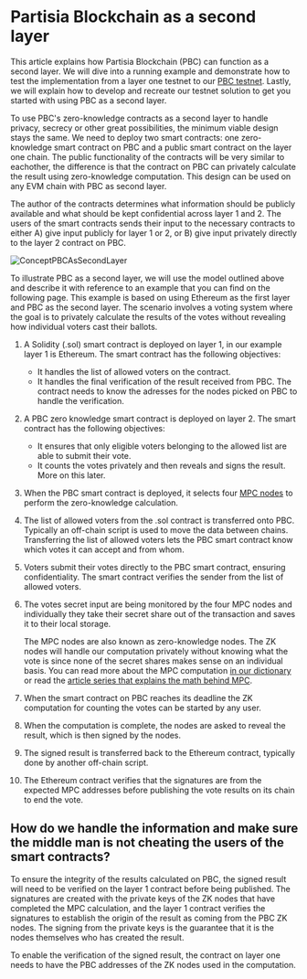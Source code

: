 # Partisia Blockchain as a second layer

This article explains how Partisia Blockchain (PBC) can function as a second layer. We will dive into a running example and demonstrate how to test the implementation from a layer one testnet to our [PBC testnet](/docs/testnet.md). Lastly, we will explain how to develop and recreate our testnet solution to get you started with using PBC as a second layer.

To use PBC's zero-knowledge contracts as a second layer to handle privacy, secrecy or other great possibilities, the minimum viable design stays the same.
We need to deploy two smart contracts: one zero-knowledge smart contract on PBC and a public smart contract on the layer one chain. The public functionality of the contracts will be very similar to eachother, the difference is that the contract on PBC can privately calculate the result using zero-knowledge computation. This design can be used on any EVM chain with PBC as second layer.

The author of the contracts determines what information should be publicly available and what should be kept confidential across layer 1 and 2. The users of the smart contracts sends their input to the necessary contracts to either A) give input publicly for layer 1 or 2, or B) give input privately directly to the layer 2 contract on PBC.

![ConceptPBCAsSecondLayer](../assets/ConceptModels/ConceptPBCAsSecondLayer.png)

To illustrate PBC as a second layer, we will use the model outlined above and describe it with reference to an example that you can find on the following page. This example is based on using Ethereum as the first layer and PBC as the second layer. The scenario involves a voting system where the goal is to privately calculate the results of the votes without revealing how individual voters cast their ballots.

1. A Solidity (.sol) smart contract is deployed on layer 1, in our example layer 1 is Ethereum. The smart contract has the following objectives:
      * It handles the list of allowed voters on the contract.
      * It handles the final verification of the result received from PBC. The contract needs to know the adresses for the nodes picked on PBC to handle the verification.
2. A PBC zero knowledge smart contract is deployed on layer 2. The smart contract has the following objectives:
      * It ensures that only eligible voters belonging to the allowed list are able to submit their vote.
      * It counts the votes privately and then reveals and signs the result. More on this later.
3. When the PBC smart contract is deployed, it selects four [MPC nodes](/docs/dictionary.md#mpc) to perform the zero-knowledge calculation.
4.  The list of allowed voters from the .sol contract is transferred onto PBC. Typically an off-chain script is used to move the data between chains. Transferring the list of allowed voters lets the PBC smart contract know which votes it can accept and from whom.
5. Voters submit their votes directly to the PBC smart contract, ensuring confidentiality. The smart contract verifies the sender from the list of allowed voters. 
6. The votes secret input are being monitored by the four MPC nodes and individually they take their secret share out of the transaction and saves it to their local storage. 

    The MPC nodes are also known as zero-knowledge nodes. The ZK nodes will handle our computation privately without knowing what the vote is since none of the secret shares makes sense on an individual basis. You can read more about the MPC computation [in our dictionary](/docs/dictionary.md#mpc) or read the [article series that explains the math behind MPC](https://medium.com/partisia-blockchain/mpc-techniques-series-part-1-secret-sharing-d8f98324674a).

7. When the smart contract on PBC reaches its deadline the ZK computation for counting the votes can be started by any user.
8.  When the computation is complete, the nodes are asked to reveal the result, which is then signed by the nodes.
9.  The signed result is transferred back to the Ethereum contract, typically done by another off-chain script.
10. The Ethereum contract verifies that the signatures are from the expected MPC addresses before publishing the vote results on its chain to end the vote.

## How do we handle the information and make sure the middle man is not cheating the users of the smart contracts?

To ensure the integrity of the results calculated on PBC, the signed result will need to be verified on the layer 1 contract before being published. The signatures are created with the private keys of the ZK nodes that have completed the MPC calculation, and the layer 1 contract verifies the signatures to establish the origin of the result as coming from the PBC ZK nodes. The signing from the private keys is the guarantee that it is the nodes themselves who has created the result. 

To enable the verification of the signed result, the contract on layer one needs to have the PBC addresses of the ZK nodes used in the computation. 
